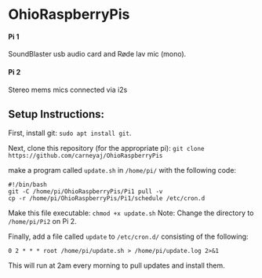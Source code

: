 # OhioRaspberryPis

#### Pi 1
SoundBlaster usb audio card and Røde lav mic (mono).

#### Pi 2
Stereo mems mics connected via i2s

## Setup Instructions:

First, install git: `sudo apt install git`.

Next, clone this repository (for the appropriate pi): `git clone https://github.com/carneyaj/OhioRaspberryPis`

make a program called `update.sh` in `/home/pi/` with the following code:
```
#!/bin/bash
git -C /home/pi/OhioRaspberryPis/Pi1 pull -v
cp -r /home/pi/OhioRaspberryPis/Pi1/schedule /etc/cron.d
```
Make this file executable: `chmod +x update.sh`
Note: Change the directory to `/home/pi/Pi2` on Pi 2.

Finally, add a file called `update` to `/etc/cron.d/` consisting of the following:
```
0 2 * * * root /home/pi/update.sh > /home/pi/update.log 2>&1
```
This will run at 2am every morning to pull updates and install them.

